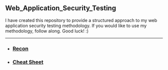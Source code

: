 ## Web_Application_Security_Testing

I have created this repository to provide a structured approach to my web application security testing methodology. If you would like to use my methodology, follow along. Good luck! :)

---

* ### [Recon](https://github.com/SpiderSec101/Web_Application_Security_Testing/tree/main/Recon)
* ### [Cheat Sheet](https://github.com/SpiderSec101/Web_Application_Security_Testing/tree/main/Cheat_Sheet)
